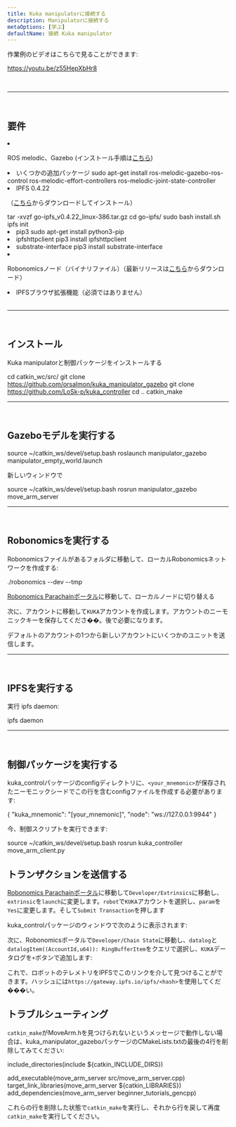 ```yaml
---
title: Kuka manipulatorに接続する
description: Manipulatorに接続する
metaOptions: [学ぶ]
defaultName: 接続 Kuka manipulator
---
```


作業例のビデオはこちらで見ることができます:

https://youtu.be/z55HepXbHr8

<br/>

***

<br/>

## 要件

<List>

<li class="flex">

ROS melodic、Gazebo (インストール手順は[こちら](http://wiki.ros.org/melodic/インストール/Ubuntu))
</li>

<li>いくつかの追加パッケージ

<LessonCodeWrapper language="bash" codeClass="big-code">
sudo apt-get install ros-melodic-gazebo-ros-control ros-melodic-effort-controllers ros-melodic-joint-state-controller
</LessonCodeWrapper>

</li>

<li> IPFS 0.4.22 

（[こちら](https://www.npackd.org/p/ipfs/0.4.22)からダウンロードしてインストール）

<LessonCodeWrapper language="bash" codeClass="big-code">
tar -xvzf go-ipfs_v0.4.22_linux-386.tar.gz
cd go-ipfs/
sudo bash install.sh
ipfs init
</LessonCodeWrapper>

</li>

<li>pip3

<LessonCodeWrapper language="bash">
sudo apt-get install python3-pip
</LessonCodeWrapper>

</li>

<li>ipfshttpclient

<LessonCodeWrapper language="bash">
pip3 install ipfshttpclient
</LessonCodeWrapper>

</li>

<li>substrate-interface

<LessonCodeWrapper language="bash">
pip3 install substrate-interface
</LessonCodeWrapper>

</li>

<li class="flex">

Robonomicsノード（バイナリファイル）（最新リリースは[こちら](https://github.com/airalab/robonomics/releases)からダウンロード）

</li>

<li>IPFSブラウザ拡張機能（必須ではありません）</li>

</List>

<br/>

***

<br/>

## インストール
Kuka manipulatorと制御パッケージをインストールする

<LessonCodeWrapper language="bash" codeClass="big-code">cd catkin_wc/src/
git clone https://github.com/orsalmon/kuka_manipulator_gazebo
git clone https://github.com/LoSk-p/kuka_controller
cd ..
catkin_make</LessonCodeWrapper>

***

<br/>

## Gazeboモデルを実行する

<LessonCodeWrapper language="bash" codeClass="big-code">
source ~/catkin_ws/devel/setup.bash
roslaunch manipulator_gazebo manipulator_empty_world.launch
</LessonCodeWrapper>

新しいウィンドウで

<LessonCodeWrapper language="bash">
source ~/catkin_ws/devel/setup.bash
rosrun manipulator_gazebo move_arm_server
</LessonCodeWrapper>

<LessonImages imageClasses="mb" src="kuka/1.png" alt="model"/>

***

<br/>

## Robonomicsを実行する
Robonomicsファイルがあるフォルダに移動して、ローカルRobonomicsネットワークを作成する:

<LessonCodeWrapper language="bash">
./robonomics --dev --tmp
</LessonCodeWrapper>

<LessonImages imageClasses="mb" src="kuka/robonomics.png" alt="robonomics"/>

[Robonomics Parachainポータル](https://polkadot.js.org/apps/?rpc=wss%3A%2F%2Fkusama.rpc.robonomics.network%2F#/)に移動して、ローカルノードに切り替える

<LessonImages imageClasses="mb" src="kuka/local.png" alt="local"/>

次に、アカウントに移動して`KUKA`アカウントを作成します。アカウントのニーモニックキーを保存してくださ��。後で必要になります。 


<LessonImages imageClasses="mb" src="kuka/create_acc.png" alt="acc"/>

デフォルトのアカウントの1つから新しいアカウントにいくつかのユニットを送信します。

<LessonImages imageClasses="mb" src="kuka/send_money.png" alt="accs"/>

***
<br/>

## IPFSを実行する
実行 ipfs daemon:

<LessonCodeWrapper language="bash">
ipfs daemon
</LessonCodeWrapper>

***

</br>

## 制御パッケージを実行する
kuka_controlパッケージのconfigディレクトリに、`<your_mnemonic>`が保存されたニーモニックシードでこの行を含むconfigファイルを作成する必要があります:

<LessonCodeWrapper language="bash">
{
    "kuka_mnemonic": "[your_mnemonic]",
    "node": "ws://127.0.0.1:9944"
}
</LessonCodeWrapper>


今、制御スクリプトを実行できます:

<LessonCodeWrapper language="bash">
source ~/catkin_ws/devel/setup.bash
rosrun kuka_controller move_arm_client.py
</LessonCodeWrapper>

<LessonImages imageClasses="mb" src="kuka/run.png" alt="control"/>

## トランザクションを送信する
[Robonomics Parachainポータル](https://polkadot.js.org/apps/?rpc=wss%3A%2F%2Fkusama.rpc.robonomics.network%2F#/)に移動して`Developer/Extrinsics`に移動し、`extrinsic`を`launch`に変更します。`robot`で`KUKA`アカウントを選択し、`param`を`Yes`に変更します。そして`Submit Transaction`を押します

<LessonImages imageClasses="mb" src="kuka/launch.png" alt="transaction"/>

kuka_controlパッケージのウィンドウで次のように表示されます:

<LessonImages imageClasses="mb" src="kuka/res.png" alt="done"/>

次に、Robonomicsポータルで`Developer/Chain State`に移動し、`datalog`と`datalogItem((AccountId,u64)): RingBufferItem`をクエリで選択し、`KUKA`データログを`+`ボタンで追加します:

<LessonImages imageClasses="mb" src="kuka/datalog.png" alt="datalog"/>

これで、ロボットのテレメトリをIPFSでこのリンクを介して見つけることができます。ハッシュには`https://gateway.ipfs.io/ipfs/<hash>`を使用してくだ���い。

## トラブルシューティング

`catkin_make`がMoveArm.hを見つけられないというメッセージで動作しない場合は、kuka_manipulator_gazeboパッケージのCMakeLists.txtの最後の4行を削除してみてください:

<LessonCodeWrapper language="yaml">
include_directories(include ${catkin_INCLUDE_DIRS})

add_executable(move_arm_server src/move_arm_server.cpp)
target_link_libraries(move_arm_server ${catkin_LIBRARIES})
add_dependencies(move_arm_server beginner_tutorials_gencpp)
</LessonCodeWrapper>

これらの行を削除した状態で`catkin_make`を実行し、それから行を戻して再度`catkin_make`を実行してください。